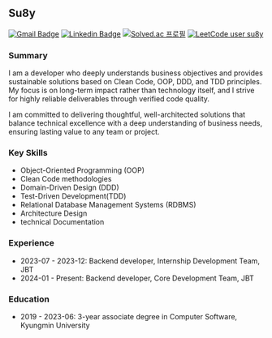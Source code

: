 
<!---
korsua/korsua is a ✨ special ✨ repository because its `README.md` (this file) appears on your GitHub profile.
You can click the Preview link to take a look at your changes.
--->
## Su8y 
[![Gmail Badge](https://img.shields.io/badge/Gmail-d14836?style=flat-square&logo=Gmail&logoColor=white&link=mailto:k.su8y.soft@gmail.com)](mailto:k.su8y.soft@gmail.com) 
[![Linkedin Badge](https://img.shields.io/badge/-LinkedIn-blue?style=flat-square&logo=Linkedin&logoColor=white&link=https://www.linkedin.com/in/sua-bae-74888b258/)](https://www.linkedin.com/in/sua-bae-74888b258//)
[![Solved.ac 프로필](http://mazassumnida.wtf/api/mini/generate_badge?boj=suby00)](https://solved.ac/suby00/) 
[![LeetCode user su8y](https://img.shields.io/badge/dynamic/json?style=flat&labelColor=black&color=%23ffa116&label=leetcode.com&query=solvedOverTotal&url=https%3A%2F%2Fleetcode-badge.vercel.app%2Fapi%2Fusers%2Fsu8y&logo=leetcode&logoColor=yellow)](https://leetcode.com/su8y/)

### Summary
I am a developer who deeply understands business objectives and provides sustainable solutions based on Clean Code, OOP, DDD, and TDD principles. My focus is on long-term impact rather than technology itself, and I strive for highly reliable deliverables through verified code quality.

I am committed to delivering thoughtful, well-architected solutions that balance technical excellence with a deep understanding of business needs, ensuring lasting value to any team or project.

### Key Skills
* Object-Oriented Programming (OOP)
* Clean Code methodologies
* Domain-Driven Design (DDD)
* Test-Driven Development(TDD)
* Relational Database Management Systems (RDBMS)
* Architecture Design
* technical Documentation
  
### Experience
* 2023-07 - 2023-12: Backend developer, Internship Development Team, JBT
* 2024-01 - Present: Backend developer, Core Development Team, JBT

### Education
* 2019 - 2023-06: 3-year associate degree in Computer Software, Kyungmin University
